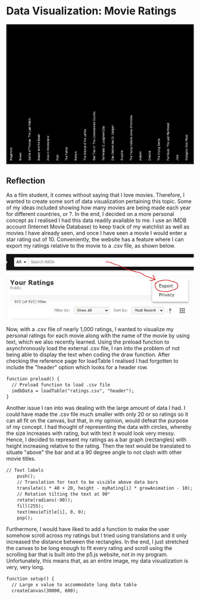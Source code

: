 # Data Visualization: Movie Ratings

![gif](https://github.com/l-mccarthy/IntroToIM/blob/main/Feb22/Data_Visualization.gif)

## Reflection

As a film student, it comes without saying that I love movies. Therefore, I wanted to create some sort of data visualization pertaining this topic. Some of my ideas included showing how many movies are being made each year for different countries, or ?. In the end, I decided on a more personal concept as I realised I had this data readily available to me. I use an IMDB account (Internet Movie Database) to keep track of my watchlist as well as movies I have already seen, and once I have seen a movie I would enter a star rating out of 10. Conveniently, the website has a feature where I can export my ratings relative to the movie to a .csv file, as shown below.

![screenshot](https://github.com/l-mccarthy/IntroToIM/blob/main/Feb22/IMDB_Export.JPG)

Now, with a .csv file of nearly 1,000 ratings, I wanted to visualize my personal ratings for each movie along with the name of the movie by using text, which we also recently learned. Using the preload function to asynchronously load the external .csv file, I ran into the problem of not being able to display the text when coding the draw function. After checking the reference page for loadTable I realised I had forgotten to include the "header" option which looks for a header row.

```
function preload() {
  // Preload function to load .csv file
  imdbData = loadTable("ratings.csv", "header");
}
```

Another issue I ran into was dealing with the large amount of data I had. I could have made the .csv file much smaller with only 20 or so ratings so it can all fit on the canvas, but that, in my opinion, would defeat the purpose of my concept. I had thought of representing the data with circles, whereby the size increases with rating, but with text it would look very messy. Hence, I decided to represent my ratings as a bar graph (rectangles) with height increasing relative to the rating. Then the text would be translated to situate "above" the bar and at a 90 degree angle to not clash with other movie titles.

```
// Text labels
    push();
    // Translation for text to be visible above data bars
    translate(i * 40 + 20, height - myRating[i] * growAnimation - 10);
    // Rotation tilting the text at 90°
    rotate(radians(-90));
    fill(255);
    text(movieTitle[i], 0, 0);
    pop();
```

Furthermore, I would have liked to add a function to make the user somehow scroll across my ratings but I tried using translations and it only increased the distance between the rectangles. In the end, I just stretched the canvas to be long enough to fit every rating and scroll using the scrolling bar that is built into the p5.js website, not in my program. Unfortunately, this means that, as an entire image, my data visualization is very, very long.

```
function setup() {
  // Large x value to accommodate long data table
  createCanvas(30000, 600);
```
